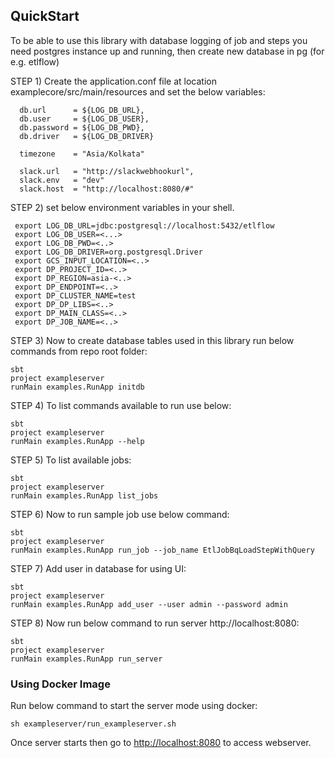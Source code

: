## QuickStart
To be able to use this library with database logging of job and steps you need postgres instance up and running, then create new database in pg (for e.g. etlflow)

STEP 1) Create the application.conf file at location examplecore/src/main/resources and set the below variables:
```shell
  db.url      = ${LOG_DB_URL},
  db.user     = ${LOG_DB_USER},
  db.password = ${LOG_DB_PWD},
  db.driver   = ${LOG_DB_DRIVER}

  timezone    = "Asia/Kolkata"

  slack.url   = "http://slackwebhookurl",
  slack.env   = "dev"
  slack.host  = "http://localhost:8080/#"
```

STEP 2) set below environment variables in your shell.
```shell
 export LOG_DB_URL=jdbc:postgresql://localhost:5432/etlflow
 export LOG_DB_USER=<...>
 export LOG_DB_PWD=<..>
 export LOG_DB_DRIVER=org.postgresql.Driver
 export GCS_INPUT_LOCATION=<..>
 export DP_PROJECT_ID=<..>
 export DP_REGION=asia-<..>
 export DP_ENDPOINT=<..>
 export DP_CLUSTER_NAME=test
 export DP_DP_LIBS=<..>
 export DP_MAIN_CLASS=<..>
 export DP_JOB_NAME=<..>
```

STEP 3) Now to create database tables used in this library run below commands from repo root folder:
```shell
sbt
project exampleserver
runMain examples.RunApp initdb
```

STEP 4) To list commands available to run use below:
```shell
sbt
project exampleserver
runMain examples.RunApp --help
```

STEP 5) To list available jobs:
```shell
sbt
project exampleserver
runMain examples.RunApp list_jobs
```

STEP 6) Now to run sample job use below command:
```shell
sbt
project exampleserver
runMain examples.RunApp run_job --job_name EtlJobBqLoadStepWithQuery
```

STEP 7) Add user in database for using UI:
```shell
sbt
project exampleserver
runMain examples.RunApp add_user --user admin --password admin
```

STEP 8) Now run below command to run server http://localhost:8080:
```shell
sbt
project exampleserver
runMain examples.RunApp run_server
```

### Using Docker Image
 Run below command to start the server mode using docker:
```shell
sh exampleserver/run_exampleserver.sh
```

Once server starts then go to [http://localhost:8080](http://localhost:8080) to access webserver.